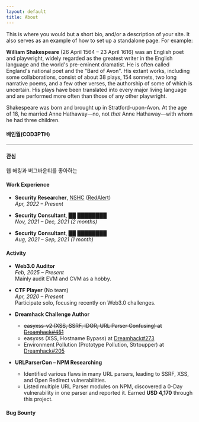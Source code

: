 ```yaml
---
layout: default
title: About
---
```


This is where you would but a short bio, and/or a description of your site. It also serves as an example of how to set up a standalone page. For example:

<!--<img src="/images/cod3pth.png" class="right" />-->

**William Shakespeare** (26 April 1564 – 23 April 1616) was an English poet and playwright, widely regarded as the greatest writer in the English language and the world's pre-eminent dramatist. He is often called England's national poet and the "Bard of Avon". His extant works, including some collaborations, consist of about 38 plays, 154 sonnets, two long narrative poems, and a few other verses, the authorship of some of which is uncertain. His plays have been translated into every major living language and are performed more often than those of any other playwright.

Shakespeare was born and brought up in Stratford-upon-Avon. At the age of 18, he married Anne Hathaway—no, not *that* Anne Hathaway—with whom he had three children.

#### 배인월(COD3PTH)

---

#### 관심

웹 해킹과 버그바운티를 좋아하는 

#### Work Experience

- **Security Researcher**, [NSHC](https://www.nshc.net) ([RedAlert](https://redalert.nshc.net))  
  *Apr, 2022 – Present*

- **Security Consultant**, ██ ████████  
  *Nov, 2021 – Dec, 2021 (2 months)*

- **Security Consultant**, ██ ████████  
  *Aug, 2021 – Sep, 2021 (1 month)*

#### Activity

- **Web3.0 Auditor**  
  *Feb, 2025 – Present*  
  Mainly audit EVM and CVM as a hobby.

- **CTF Player** (No team)  
  *Apr, 2020 – Present*  
  Participate solo, focusing recently on Web3.0 challenges.

- **Dreamhack Challenge Author**  
  - ~~easyxss-v2 (XSS, SSRF, IDOR, URL Parser Confusing) at [Dreamhack#451](https://dreamhack.io)~~  
  - easyxss (XSS, Hostname Bypass) at [Dreamhack#273](https://dreamhack.io)  
  - Environment Pollution (Prototype Pollution, Strtoupper) at [Dreamhack#205](https://dreamhack.io)

- **URLParserCon – NPM Researching**  
  - Identified various flaws in many URL parsers, leading to SSRF, XSS, and Open Redirect vulnerabilities.  
  - Listed multiple URL Parser modules on NPM, discovered a 0-Day vulnerability in one parser and reported it. Earned **USD 4,170** through this project.

#### Bug Bounty

